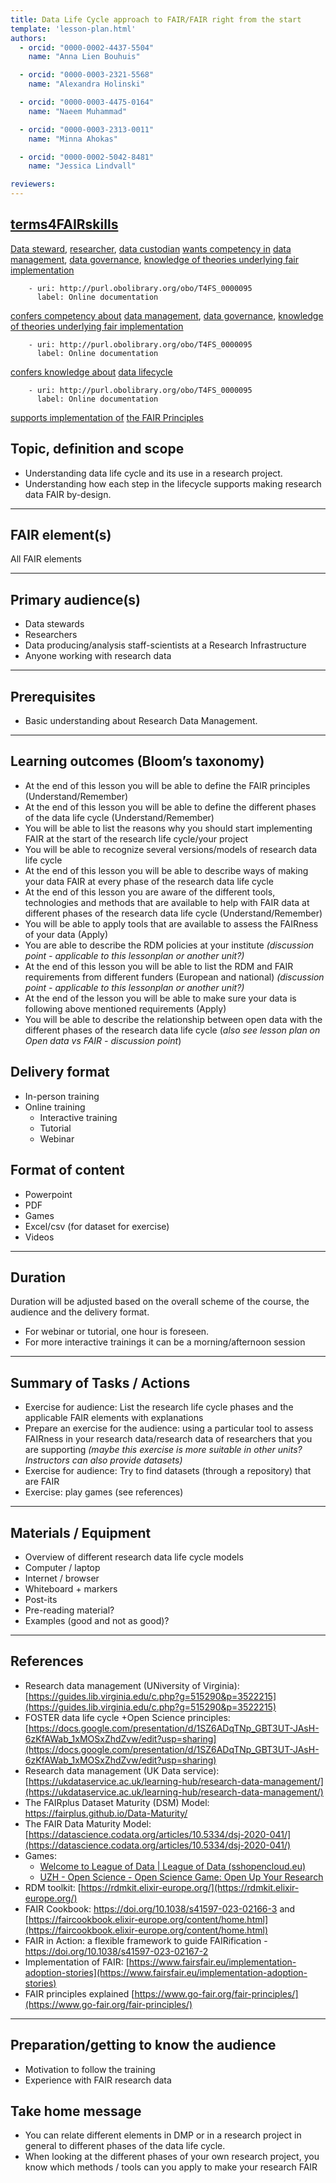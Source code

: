 ```yaml
---
title: Data Life Cycle approach to FAIR/FAIR right from the start
template: 'lesson-plan.html'
authors:
  - orcid: "0000-0002-4437-5504"
    name: "Anna Lien Bouhuis"

  - orcid: "0000-0003-2321-5568"
    name: "Alexandra Holinski"

  - orcid: "0000-0003-4475-0164"
    name: "Naeem Muhammad"

  - orcid: "0000-0003-2313-0011"
    name: "Minna Ahokas"

  - orcid: "0000-0002-5042-8481"
    name: "Jessica Lindvall"

reviewers:
--- 
```


## [terms4FAIRskills](https://terms4fairskills.github.io/)

[Data steward](http://purl.obolibrary.org/obo/T4FS_0000178), [researcher](http://purl.obolibrary.org/obo/T4FS_0000220), [data custodian](http://purl.obolibrary.org/obo/T4FS_0000276) [wants competency in](http://purl.obolibrary.org/obo/T4FS_0000558) [data management](http://purl.obolibrary.org/obo/T4FS_0000141), [data governance](http://purl.obolibrary.org/obo/T4FS_0000458), [knowledge of theories underlying fair implementation](http://purl.obolibrary.org/obo/T4FS_0000490)


        - uri: http://purl.obolibrary.org/obo/T4FS_0000095
          label: Online documentation
 [confers competency about](http://purl.obolibrary.org/obo/T4FS_0000554) [data management](http://purl.obolibrary.org/obo/T4FS_0000141), [data governance](http://purl.obolibrary.org/obo/T4FS_0000458), [knowledge of theories underlying fair implementation](http://purl.obolibrary.org/obo/T4FS_0000490)


        - uri: http://purl.obolibrary.org/obo/T4FS_0000095
          label: Online documentation
 [confers knowledge about](http://purl.obolibrary.org/obo/T4FS_0000555) [data lifecycle](http://purl.obolibrary.org/obo/T4FS_0000213)


        - uri: http://purl.obolibrary.org/obo/T4FS_0000095
          label: Online documentation
 [supports implementation of](http://purl.obolibrary.org/obo/T4FS_0000560) [the FAIR Principles](http://purl.obolibrary.org/obo/T4FS_0000447)


## Topic, definition and scope

* Understanding data life cycle and its use in a research project.
* Understanding how each step in the lifecycle supports making research data FAIR by-design.

---

## FAIR element(s)

All FAIR elements

---

## Primary audience(s)

* Data stewards
* Researchers
* Data producing/analysis staff-scientists at a Research Infrastructure
* Anyone working with research data

---

## Prerequisites

* Basic understanding about Research Data Management.

---

## Learning outcomes (Bloom’s taxonomy)

* At the end of this lesson you will be able to define the FAIR principles (Understand/Remember)
* At the end of this lesson you will be able to define the different phases of the data life cycle (Understand/Remember)
* You will be able to list the reasons why you should start implementing FAIR at the start of the research life cycle/your project
* You will be able to recognize several versions/models of research data life cycle
* At the end of this lesson you will be able to describe ways of making your data FAIR at every phase of the research data life cycle 
* At the end of this lesson you are aware of the different tools, technologies and methods that are available to help with FAIR data at different phases of the research data life cycle (Understand/Remember)
* You will be able to apply tools that are available to assess the FAIRness of your data (Apply)
* You are able to describe the RDM policies at your institute _(discussion point - applicable to this lessonplan or another unit?)_
* At the end of this lesson you will be able to list the RDM and FAIR requirements from different funders (European and national) _(discussion point - applicable to this lessonplan or another unit?)_
* At the end of the lesson you will be able to make sure your data is following above mentioned requirements (Apply)
* You will be able to describe the relationship between open data with the different phases of the research data life cycle (_also see lesson plan on Open data vs FAIR - discussion point_)

## Delivery format

* In-person training
* Online training
    * Interactive training
    * Tutorial
    * Webinar

## Format of content

* Powerpoint
* PDF
* Games
* Excel/csv (for dataset for exercise)
* Videos

---

## Duration

Duration will be adjusted based on the overall scheme of the course, the audience and the delivery format.

* For webinar or tutorial, one hour is foreseen.
* For more interactive trainings it can be a morning/afternoon session

---

## Summary of Tasks / Actions

* Exercise for audience: List the research life cycle phases and the applicable FAIR elements with explanations
* Prepare an exercise for the audience: using a particular tool to assess FAIRness in your research data/research data of researchers that you are supporting _(maybe this exercise is more suitable in other units? Instructors can also provide datasets)_
* Exercise for audience: Try to find datasets (through a repository) that are FAIR
* Exercise: play games (see references)

---

## Materials / Equipment

* Overview of different research data life cycle models
* Computer / laptop
* Internet / browser
* Whiteboard + markers
* Post-its
* Pre-reading material?
* Examples (good and not as good)?

---

## References

* Research data management (UNiversity of Virginia): [https://guides.lib.virginia.edu/c.php?g=515290&p=3522215](https://guides.lib.virginia.edu/c.php?g=515290&p=3522215) 
* FOSTER data life cycle +Open Science principles:[https://docs.google.com/presentation/d/1SZ6ADqTNp_GBT3UT-JAsH-6zKfAWab_1xMOSxZhdZvw/edit?usp=sharing](https://docs.google.com/presentation/d/1SZ6ADqTNp_GBT3UT-JAsH-6zKfAWab_1xMOSxZhdZvw/edit?usp=sharing)  
* Research data management (UK Data service): [https://ukdataservice.ac.uk/learning-hub/research-data-management/](https://ukdataservice.ac.uk/learning-hub/research-data-management/) 
* The FAIRplus Dataset Maturity (DSM) Model: https://fairplus.github.io/Data-Maturity/ 
* The FAIR Data Maturity Model:
    [https://datascience.codata.org/articles/10.5334/dsj-2020-041/](https://datascience.codata.org/articles/10.5334/dsj-2020-041/)
* Games: 
    * [Welcome to League of Data | League of Data (sshopencloud.eu)](https://lod.sshopencloud.eu/)
    * [UZH - Open Science - Open Science Game: Open Up Your Research](https://www.openscience.uzh.ch/en/moreopenscience/game.html)
* RDM toolkit:
    [https://rdmkit.elixir-europe.org/](https://rdmkit.elixir-europe.org/)
* FAIR Cookbook: https://doi.org/10.1038/s41597-023-02166-3 and [https://faircookbook.elixir-europe.org/content/home.html](https://faircookbook.elixir-europe.org/content/home.html) 
* FAIR in Action: a flexible framework to guide FAIRification - https://doi.org/10.1038/s41597-023-02167-2 
* Implementation of FAIR:
    [https://www.fairsfair.eu/implementation-adoption-stories](https://www.fairsfair.eu/implementation-adoption-stories)
* FAIR principles explained
    [https://www.go-fair.org/fair-principles/](https://www.go-fair.org/fair-principles/)

---

## Preparation/getting to know the audience

* Motivation to follow the training
* Experience with FAIR research data

## Take home message

* You can relate different elements in DMP or in a research project in general to different phases of the data life cycle.
* When looking at the different phases of your own research project, you know which methods / tools can you apply to make your research FAIR
